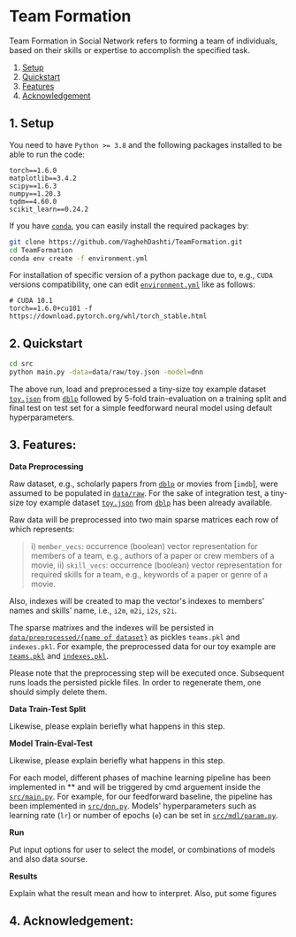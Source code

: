 # Team Formation 
Team Formation in Social Network refers to forming a team of individuals, based on their skills or expertise to accomplish the specified task.

1. [Setup](#1-setup)
2. [Quickstart](#2-quickstart)
3. [Features](#3-features)
4. [Acknowledgement](#4-acknowledgement)

## 1. Setup
You need to have ``Python >= 3.8`` and the following packages installed to be able to run the code:
```
torch==1.6.0
matplotlib==3.4.2
scipy==1.6.3
numpy==1.20.3
tqdm==4.60.0
scikit_learn==0.24.2
```
If you have [``conda``](https://www.anaconda.com/products/individual), you can easily install the required packages by:
```sh
git clone https://github.com/VaghehDashti/TeamFormation.git
cd TeamFormation
conda env create -f environment.yml
```

For installation of specific version of a python package due to, e.g., ``CUDA`` versions compatibility, one can edit [``environment.yml``](environment.yml) like as follows:

```
# CUDA 10.1
torch==1.6.0+cu101 -f https://download.pytorch.org/whl/torch_stable.html
```
## 2. Quickstart

```sh
cd src
python main.py -data=data/raw/toy.json -model=dnn
```

The above run, load and preprocessed a tiny-size toy example dataset [``toy.json``](data/raw/toy.json) from [``dblp``]() followed by 5-fold train-evaluation on a training split and final test on test set for a simple feedforward neural model using default hyperparameters.

## 3. Features:
**Data Preprocessing**

Raw dataset, e.g., scholarly papers from [``dblp``]() or movies from [``imdb``], were assumed to be populated in [``data/raw``](data/raw). For the sake of integration test, a tiny-size toy example dataset [``toy.json``](data/raw/toy.json) from [``dblp``]() has been already available.

Raw data will be preprocessed into two main sparse matrices each row of which represents: 

>i) ``member_vecs``: occurrence (boolean) vector representation for members of a team, e.g., authors of a paper or crew members of a movie, 
>ii) ``skill_vecs``: occurrence (boolean) vector representation for required skills for a team, e.g., keywords of a paper or genre of a movie.

Also, indexes will be created to map the vector's indexes to members' names and skills' name, i.e., ``i2m``, ``m2i``, ``i2s``, ``s2i``.

The sparse matrixes and the indexes will be persisted in [``data/preprocessed/{name of dataset}``](data/preprocessed/) as pickles ``teams.pkl`` and ``indexes.pkl``. For example, the preprocessed data for our toy example are [``teams.pkl``](data/preprocessed/toy/teams.pkl) and [``indexes.pkl``](data/preprocessed/toy/indexes.pkl).

Please note that the preprocessing step will be executed once. Subsequent runs loads the persisted pickle files. In order to regenerate them, one should simply delete them. 

**Data Train-Test Split**

Likewise, please explain beriefly what happens in this step.

**Model Train-Eval-Test**

Likewise, please explain beriefly what happens in this step.

For each model, different phases of machine learning pipeline has been implemented in ** and will be triggered by cmd arguement inside the [``src/main.py``](src/main.py). For example, for our feedforward baseline, the pipeline has been implemented in [``src/dnn.py``](src/dnn.py). Models' hyperparameters such as learning rate (``lr``) or number of epochs (``e``) can be set in [``src/mdl/param.py``](src/mdl/param.py).

**Run**

Put input options for user to select the model, or combinations of models and also data sourse.

**Results**

Explain what the result mean and how to interpret. Also, put some figures

## 4. Acknowledgement:

